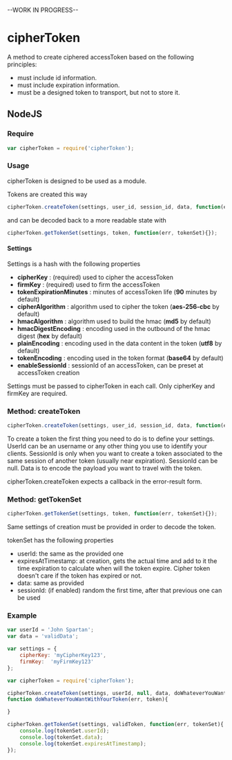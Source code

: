 --WORK IN PROGRESS--

cipherToken
===========

A method to create ciphered accessToken based on the following principles:
* must include id information.
* must include expiration information.
* must be a designed token to transport, but not to store it.

## NodeJS


### Require

```js
var cipherToken = require('cipherToken');
```

### Usage

cipherToken is designed to be used as a module.

Tokens are created this way

```js
cipherToken.createToken(settings, user_id, session_id, data, function(err, token){});
```


and can be decoded back to a more readable state with


```js
cipherToken.getTokenSet(settings, token, function(err, tokenSet){});
```


#### Settings

Settings is a hash with the following properties

- __cipherKey__ : (required) used to cipher the accessToken
- __firmKey__ : (required) used to firm the accessToken
- __tokenExpirationMinutes__ : minutes of accessToken life (__90__ minutes by default)
- __cipherAlgorithm__ : algorithm used to cipher the token (__aes-256-cbc__ by default)
- __hmacAlgorithm__ : algorithm used to build the hmac (__md5__ by default)
- __hmacDigestEncoding__ : encoding used in the outbound of the hmac digest (__hex__ by default)
- __plainEncoding__ : encoding used in the data content in the token (__utf8__ by default)
- __tokenEncoding__ : encoding used in the token format (__base64__ by default)
- __enableSessionId__ : sessionId of an accessToken, can be preset at accessToken creation

Settings must be passed to cipherToken in each call. Only cipherKey and firmKey are required.


### Method: createToken

```js
cipherToken.createToken(settings, user_id, session_id, data, function(err, token){});
```

To create a token the first thing you need to do is to define your settings.
UserId can be an username or any other thing you use to identify your clients.
SessionId is only when you want to create a token associated to the same session of another token (usually near expiration).
SessionId can be null.
Data is to encode the payload you want to travel with the token.

cipherToken.createToken expects a callback in the error-result form.



### Method: getTokenSet

```js
cipherToken.getTokenSet(settings, token, function(err, tokenSet){});
```

Same settings of creation must be provided in order to decode the token.

tokenSet has the following properties

- userId: the same as the provided one
- expiresAtTimestamp: at creation, gets the actual time and add to it the time expiration to calculate when will the token expire.
Cipher token doesn't care if the token has expired or not.
- data: same as provided
- sessionId: (if enabled) random the first time, after that previous one can be used

### Example

```js 
var userId = 'John Spartan';
var data = 'validData';

var settings = {
    cipherKey: 'myCipherKey123',
    firmKey:  'myFirmKey123'
};

var cipherToken = require('cipherToken');

cipherToken.createToken(settings, userId, null, data, doWhateverYouWantWithYourToken);
function doWhateverYouWantWithYourToken(err, token){

}

cipherToken.getTokenSet(settings, validToken, function(err, tokenSet){
    console.log(tokenSet.userId);
    console.log(tokenSet.data);
    console.log(tokenSet.expiresAtTimestamp);
});

```







